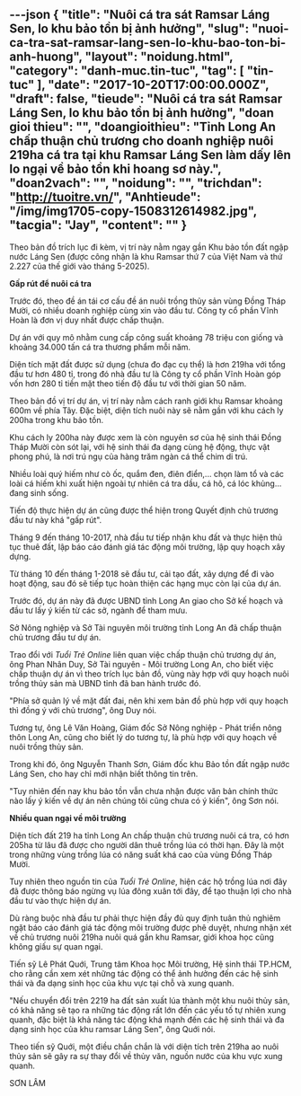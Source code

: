 ---json
{
    "title": "Nuôi cá tra sát Ramsar Láng Sen, lo khu bảo tồn bị ảnh hưởng",
    "slug": "nuoi-ca-tra-sat-ramsar-lang-sen-lo-khu-bao-ton-bi-anh-huong",
    "layout": "noidung.html",
    "category": "danh-muc.tin-tuc",
    "tag": [
        "tin-tuc"
    ],
    "date": "2017-10-20T17:00:00.000Z",
    "draft": false,
    "tieude": "Nuôi cá tra sát Ramsar Láng Sen, lo khu bảo tồn bị ảnh hưởng",
    "doan gioi thieu": "",
    "doangioithieu": "Tỉnh Long An chấp thuận chủ trương cho doanh nghiệp nuôi 219ha cá tra tại khu Ramsar Láng Sen làm dấy lên lo ngại về bảo tồn khi hoang sơ này.",
    "doan2vach": "",
    "noidung": "",
    "trichdan": "http://tuoitre.vn/",
    "Anhtieude": "/img/img1705-copy-1508312614982.jpg",
    "tacgia": "Jay",
    "__content__": ""
}
---
<p><span style="font-size:14px">Theo bản đồ tr&iacute;ch lục đi k&egrave;m, vị tr&iacute; n&agrave;y nằm ngay gần Khu bảo tồn đất ngập nước L&aacute;ng Sen (được c&ocirc;ng nhận l&agrave; khu Ramsar thứ 7 của Việt Nam v&agrave; thứ 2.227 của thế giới v&agrave;o th&aacute;ng 5-2025).</span></p>

<p><span style="font-size:14px"><strong>Gấp r&uacute;t để nu&ocirc;i c&aacute; tra</strong></span></p>

<p><span style="font-size:14px">Trước đ&oacute;, theo đề &aacute;n t&aacute;i cơ cấu đề &aacute;n nu&ocirc;i trồng thủy sản v&ugrave;ng Đồng Th&aacute;p Mười, c&oacute; nhiều doanh nghiệp c&ugrave;ng xin v&agrave;o đầu tư. C&ocirc;ng ty cổ phần Vĩnh Ho&agrave;n l&agrave; đơn vị duy nhất được chấp thuận.</span></p>

<p><span style="font-size:14px">Dự &aacute;n với quy m&ocirc; nhằm cung cấp c&ocirc;ng suất khoảng 78 triệu con giống v&agrave; khoảng 34.000 tấn c&aacute; tra thương phẩm mỗi năm.</span></p>

<p><span style="font-size:14px">Diện t&iacute;ch mặt đất được sử dụng (chưa đo đạc cụ thể) l&agrave; hơn 219ha với tổng đầu tư hơn 480 tỉ, trong đ&oacute; nh&agrave; đầu tư l&agrave; C&ocirc;ng ty cổ phần Vĩnh Ho&agrave;n g&oacute;p vốn hơn 280 tỉ tiền mặt theo tiến độ đầu tư với thời gian 50 năm.</span></p>

<p><span style="font-size:14px">Theo bản đồ vị tr&iacute; dự &aacute;n,&nbsp;vị tr&iacute; n&agrave;y nằm c&aacute;ch ranh giới khu Ramsar khoảng 600m về ph&iacute;a T&acirc;y. Đặc biệt, diện t&iacute;ch nu&ocirc;i n&agrave;y sẽ nằm gần với khu c&aacute;ch ly 200ha trong khu bảo tồn.</span></p>

<p><span style="font-size:14px">Khu c&aacute;ch ly 200ha n&agrave;y được xem l&agrave; c&ograve;n nguy&ecirc;n sơ của hệ sinh th&aacute;i Đồng Th&aacute;p Mười c&ograve;n s&oacute;t lại, với hệ sinh th&aacute;i đa dạng c&ugrave;ng hệ động, thực vật phong ph&uacute;, l&agrave; nơi tr&uacute; ngụ của h&agrave;ng trăm ng&agrave;n c&aacute; thể chim di tr&uacute;.</span></p>

<p><span style="font-size:14px">Nhiều lo&agrave;i qu&yacute; hiếm như c&ograve; ốc, quắm đen, đi&ecirc;n điển,... chọn l&agrave;m tổ v&agrave; c&aacute;c lo&agrave;i c&aacute; hiếm khi xuất hiện ngo&agrave;i tự nhi&ecirc;n c&aacute; tra dầu, c&aacute; h&ocirc;, c&aacute; l&oacute;c khủng... đang sinh sống.</span></p>

<p><span style="font-size:14px">Tiến độ thực hiện dự &aacute;n cũng được thể hiện trong Quyết định chủ trương đầu tư n&agrave;y kh&aacute; &quot;gấp r&uacute;t&quot;.</span></p>

<p><span style="font-size:14px">Th&aacute;ng 9 đến th&aacute;ng 10-2017, nh&agrave; đầu tư tiếp nhận khu đất v&agrave; thực hiện thủ tục thu&ecirc; đất, lập b&aacute;o c&aacute;o đ&aacute;nh gi&aacute; t&aacute;c động m&ocirc;i trường, lập quy hoạch x&acirc;y dựng.</span></p>

<p><span style="font-size:14px">Từ th&aacute;ng 10 đến th&aacute;ng 1-2018 sẽ đầu tư, cải tạo đất, x&acirc;y dựng để đi v&agrave;o hoạt động, sau đ&oacute; sẽ tiếp tục ho&agrave;n thiện c&aacute;c hạng mục c&ograve;n lại của dự &aacute;n.</span></p>

<p><span style="font-size:14px">Trước đ&oacute;, dự &aacute;n n&agrave;y đ&atilde; được UBND tỉnh Long An giao cho Sở kế hoạch v&agrave; đầu tư lấy &yacute; kiến từ c&aacute;c sở, ng&agrave;nh để tham mưu.</span></p>

<p><span style="font-size:14px">Sở N&ocirc;ng nghiệp v&agrave; Sở T&agrave;i nguy&ecirc;n m&ocirc;i trường tỉnh Long An đ&atilde; chấp thuận chủ trương đầu tư dự &aacute;n.</span></p>

<p><span style="font-size:14px">Trao đổi với&nbsp;<em>Tuổi Trẻ Online</em>&nbsp;li&ecirc;n quan việc chấp thuận chủ trương dự &aacute;n, &ocirc;ng Phan Nh&acirc;n Duy, Sở T&agrave;i nguy&ecirc;n - M&ocirc;i trường Long An, cho biết việc chấp thuận dự &aacute;n v&igrave; theo tr&iacute;ch lục bản đồ, v&ugrave;ng n&agrave;y hợp với quy hoạch nu&ocirc;i trồng thủy sản m&agrave; UBND tỉnh đ&atilde; ban h&agrave;nh trước đ&oacute;.</span></p>

<p><span style="font-size:14px">&quot;Ph&iacute;a sở quản l&yacute; về mặt đất đai, n&ecirc;n khi xem bản đồ ph&ugrave; hợp với quy hoạch th&igrave; đồng &yacute; với chủ trương&quot;, &ocirc;ng Duy n&oacute;i.</span></p>

<p><span style="font-size:14px">Tương tự, &ocirc;ng L&ecirc; Văn Ho&agrave;ng, Gi&aacute;m đốc Sở N&ocirc;ng nghiệp - Ph&aacute;t triển n&ocirc;ng th&ocirc;n Long An, cũng cho biết l&yacute; do tương tự, l&agrave; ph&ugrave; hợp với quy hoạch về nu&ocirc;i trồng thủy sản.</span></p>

<p><span style="font-size:14px">Trong khi đ&oacute;, &ocirc;ng Nguyễn Thanh Sơn, Gi&aacute;m đốc khu Bảo tồn đất ngập nước L&aacute;ng Sen, cho hay chỉ mới nhận biết th&ocirc;ng tin tr&ecirc;n.</span></p>

<p><span style="font-size:14px">&quot;Tuy nhi&ecirc;n đến nay khu bảo tồn vẫn chưa nhận được văn bản ch&iacute;nh thức n&agrave;o lấy &yacute; kiến về dự &aacute;n n&ecirc;n ch&uacute;ng t&ocirc;i cũng chưa c&oacute; &yacute; kiến&quot;, &ocirc;ng Sơn n&oacute;i.</span></p>

<p><span style="font-size:14px"><strong>Nhiều quan ngại về m&ocirc;i trường</strong></span></p>

<p><span style="font-size:14px">Diện t&iacute;ch đất 219 ha tỉnh Long An chấp thuận chủ trương nu&ocirc;i c&aacute; tra, c&oacute; hơn 205ha từ l&acirc;u đ&atilde; được cho người d&acirc;n thu&ecirc; trồng l&uacute;a c&oacute; thời hạn. Đ&acirc;y l&agrave; một trong những v&ugrave;ng trồng l&uacute;a c&oacute; năng suất kh&aacute; cao của v&ugrave;ng Đồng Th&aacute;p Mười.</span></p>

<p><span style="font-size:14px">Tuy nhi&ecirc;n theo nguồn tin của&nbsp;<em>Tuổi Trẻ Online</em>, hiện c&aacute;c hộ trồng l&uacute;a nơi đ&acirc;y đ&atilde; được th&ocirc;ng b&aacute;o ngừng vụ l&uacute;a đ&ocirc;ng xu&acirc;n tới đ&acirc;y, để tạo thuận lợi cho nh&agrave; đầu tư v&agrave;o thực hiện dự &aacute;n.</span></p>

<p><span style="font-size:14px">D&ugrave; r&agrave;ng buộc nh&agrave; đầu tư phải&nbsp;thực hiện đầy đủ quy định tu&acirc;n thủ nghi&ecirc;m ngặt b&aacute;o c&aacute;o đ&aacute;nh gi&aacute; t&aacute;c động m&ocirc;i trường được ph&ecirc; duyệt, nhưng&nbsp;nhận x&eacute;t về chủ trương nu&ocirc;i 219ha nu&ocirc;i qu&aacute; gần khu Ramsar, giới khoa học cũng kh&ocirc;ng giấu sự quan ngại.</span></p>

<p><span style="font-size:14px">Tiến sỹ L&ecirc; Ph&aacute;t Quới, Trung t&acirc;m Khoa học M&ocirc;i trường, Hệ sinh th&aacute;i TP.HCM, cho rằng cần xem x&eacute;t những t&aacute;c động c&oacute; thể ảnh hưởng đến c&aacute;c hệ sinh th&aacute;i v&agrave; đa dạng sinh học của khu vực tại chỗ v&agrave; xung quanh.</span></p>

<p><span style="font-size:14px">&quot;Nếu chuyển đổi tr&ecirc;n 2219 ha đất sản xuất l&uacute;a th&agrave;nh một khu nu&ocirc;i thủy sản, c&oacute; khả năng sẽ tạo ra những t&aacute;c động rất lớn đến c&aacute;c yếu tố tự nhi&ecirc;n xung quanh, đặc biệt l&agrave; khả năng t&aacute;c động kh&aacute; mạnh đến c&aacute;c hệ sinh th&aacute;i v&agrave; đa dạng sinh học của khu ramsar L&aacute;ng Sen&quot;, &ocirc;ng Quới n&oacute;i.</span></p>

<p><span style="font-size:14px">Theo tiến sỹ Quới, một điều chắn chắn l&agrave; với diện t&iacute;ch tr&ecirc;n 219ha ao nu&ocirc;i thủy sản sẽ g&acirc;y ra sự thay đổi về thủy văn, nguồn nước của khu vực xung quanh.</span></p>

<p><span style="font-size:14px">SƠN L&Acirc;M</span></p>
